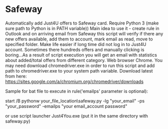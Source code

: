 # Safeway

  Automatically add Just4U offers to Safeway card. Require Python 3 (make sure path to Python is in PATH variable))
Main idea to use it - create rule in Outlook and on arriving email from Safeway this script will verify 
if there any new offers available, add them to account, mark email as read, move to specified folder.
  Make life easier if long time did not log in to Just4U account. Sometimes there hundreds offers and 
manually clicking is boring...As a result of script execution you will get an email with statistics about added/total offers from different category. Web browser Chrome. You may need download chromedriver.exe in order to run this script and add path to chromedriver.exe to your system path variable. Download latest from here:
  https://sites.google.com/a/chromium.org/chromedriver/downloads

Sample for bat file to execute in rule('emailps' parameter is optional):

  start /B pythonw your_file_location\safeway.py -lg "your_email" -ps "your_password" -emailps "your email_account password"
  
  or use script launcher Just4You.exe (put it in the same directory with safeway.py)
